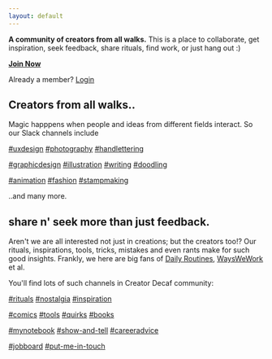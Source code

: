 ```yaml
---
layout: default
---
```


**A community of creators from all walks.** This is a place to collaborate, get inspiration, seek feedback, share rituals, find work, or just hang out :)

[**Join Now**](http://cdecaf.slack.com)

Already a member? [Login](http://cdecaf.slack.com/login)



## Creators from all walks..

Magic happpens when people and ideas from different fields interact. So our Slack channels include

[#uxdesign](http://)   [#photography](http://)   [#handlettering](http://)


[#graphicdesign](http://)   [#illustration](http://)   [#writing](http://)   [#doodling](http://)


[#animation](http://)   [#fashion](http://)   [#stampmaking](http://)

..and many more.



## share n' seek more than just feedback.
Aren't we are all interested not just in creations; but the creators too!? Our rituals, inspirations, tools, tricks, mistakes and even rants make for such good insights. Frankly, we here are big fans of [Daily Routines](http://dailyroutines.typepad.com), [WaysWeWork](http://wayswework.io/) et al.


You'll find lots of such channels in Creator Decaf community:

[#rituals](http://)   [#nostalgia](http://)   [#inspiration](http://)


[#comics](http://)   [#tools](http://)   [#quirks](http://)   [#books](http://)


[#mynotebook](http://)   [#show-and-tell](http://)   [#careeradvice](http://)


[#jobboard](http://)   [#put-me-in-touch](http://)

